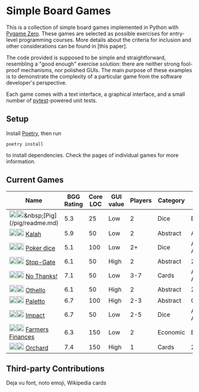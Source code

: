 # Simple Board Games

This is a collection of simple board games implemented in Python with [Pygame Zero](https://pygame-zero.readthedocs.io/en/stable/). These games are selected as possible exercises for entry-level programming courses. More details about the criteria for inclusion and other considerations can be found in [this paper].

The code provided is supposed to be simple and straightforward, resembling a "good enough" exercise solution: there are neither strong fool-proof mechanisms, nor polished GUIs. The main purpose of these examples is to demonstrate the complexity of a particular game from the software developer's perspective.

Each game comes with a text interface, a graphical interface, and a small number of [pytest](https://pytest.org/)-powered unit tests.

## Setup

Install [Poetry](https://python-poetry.org), then run

```shell
poetry install
```

to install dependencies. Check the pages of individual games for more information.

## Current Games

<!--GAMES_TABLE-->
|Name|BGG Rating|Core LOC|GUI value|Players|Category|Topics|
|---|---|---|---|---|---|---|
|[<img src=https://cf.geekdo-static.com/icons/favicon2.ico width=20>](https://boardgamegeek.com/boardgame/161130/pig)[<img src="https://upload.wikimedia.org/wikipedia/commons/5/5a/Wikipedia's_W.svg" width=20>](https://en.wikipedia.org/wiki/Pig_(dice_game))&nbsp;[Pig](/pig/readme.md)|5.3|25|Low|2|Dice|Basics|
|[<img src=https://cf.geekdo-static.com/icons/favicon2.ico width=20>](https://boardgamegeek.com/boardgame/2448/kalah)[<img src="https://upload.wikimedia.org/wikipedia/commons/5/5a/Wikipedia's_W.svg" width=20>](https://en.wikipedia.org/wiki/Kalah)&nbsp;[Kalah](/kalah/readme.md)|5.9|50|Low|2|Abstract|Arrays|
|[<img src=https://cf.geekdo-static.com/icons/favicon2.ico width=20>](https://boardgamegeek.com/boardgame/10502/poker-dice)[<img src="https://upload.wikimedia.org/wikipedia/commons/5/5a/Wikipedia's_W.svg" width=20>](https://en.wikipedia.org/wiki/Poker_dice)&nbsp;[Poker dice](/poker-dice/readme.md)|5.1|100|Low|2+|Dice|Arrays, Algorithms|
|[<img src=https://cf.geekdo-static.com/icons/favicon2.ico width=20>](https://boardgamegeek.com/boardgame/7450/stop-gate)[<img src="https://upload.wikimedia.org/wikipedia/commons/5/5a/Wikipedia's_W.svg" width=20>](https://en.wikipedia.org/wiki/Domineering)&nbsp;[Stop-Gate](/stop-gate/readme.md)|6.1|50|High|2|Abstract|2D Arrays|
|[<img src=https://cf.geekdo-static.com/icons/favicon2.ico width=20>](https://boardgamegeek.com/boardgame/12942/no-thanks)[<img src="https://upload.wikimedia.org/wikipedia/commons/5/5a/Wikipedia's_W.svg" width=20>](https://en.wikipedia.org/wiki/No_Thanks!_(game))&nbsp;[No Thanks!](/no-thanks/readme.md)|7.1|50|Low|3-7|Cards|Arrays, Algorithms|
|[<img src=https://cf.geekdo-static.com/icons/favicon2.ico width=20>](https://boardgamegeek.com/boardgame/2389/othello)[<img src="https://upload.wikimedia.org/wikipedia/commons/5/5a/Wikipedia's_W.svg" width=20>](https://en.wikipedia.org/wiki/Reversi)&nbsp;[Othello](/othello/readme.md)|6.1|50|High|2|Abstract|2D Arrays|
|[<img src=https://cf.geekdo-static.com/icons/favicon2.ico width=20>](https://boardgamegeek.com/boardgame/101463/paletto)[<img src=https://upload.wikimedia.org/wikipedia/commons/7/74/Internet-web-browser.svg width=20>](https://spielstein.com/games/paletto/rules)&nbsp;[Paletto](/paletto/readme.md)|6.7|100|High|2-3|Abstract|Graphs|
|[<img src=https://cf.geekdo-static.com/icons/favicon2.ico width=20>](https://boardgamegeek.com/boardgame/246228/impact-battle-elements)[<img src=https://upload.wikimedia.org/wikipedia/commons/7/74/Internet-web-browser.svg width=20>](https://whatsericplaying.com/2018/12/24/impact-battle-of-elements/)&nbsp;[Impact](/impact/readme.md)|6.7|50|Low|2-5|Dice|Arrays, Algorithms|
|[<img src=https://cf.geekdo-static.com/icons/favicon2.ico width=20>](https://boardgamegeek.com/boardgame/201028/farmers-finances)[<img src=https://cf.geekdo-static.com/icons/favicon2.ico width=20>](https://boardgamegeek.com/thread/1525550/farmers-finances-2016-9-card-nanogame-contest)&nbsp;[Farmers Finances](/farmers/readme.md)|6.3|150|Low|2|Economic|Basics|
|[<img src=https://cf.geekdo-static.com/icons/favicon2.ico width=20>](https://boardgamegeek.com/boardgame/245487/orchard-9-card-solitaire-game)[<img src=https://upload.wikimedia.org/wikipedia/commons/7/74/Internet-web-browser.svg width=20>](https://www.sideroomgames.com/product/orchard/)&nbsp;[Orchard](/orchard/readme.md)|7.4|150|High|1|Cards|2D Arrays|

<!--GAMES_TABLE_END-->

## Third-party Contributions

Deja vu font, noto emoji, Wikipedia cards